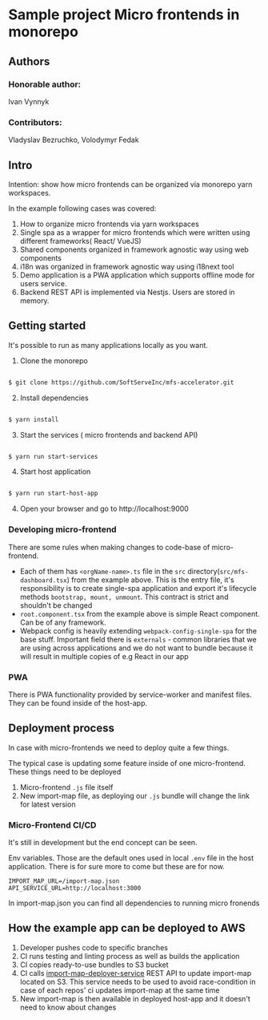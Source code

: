 # Sample project Micro frontends in monorepo

## Authors
### Honorable author: 
Ivan Vynnyk
### Contributors: 
Vladyslav Bezruchko, 
Volodymyr Fedak

## Intro
Intention: show how micro frontends can be organized via monorepo yarn workspaces.

In the example following cases was covered: 
1. How to organize micro frontends via yarn workspaces
2. Single spa as a wrapper for micro frontends which were written using different frameworks( React/ VueJS)
3. Shared components organized in framework agnostic way using web components
4. i18n was organized in framework agnostic way using i18next tool
5. Demo application is a PWA application which supports offline mode for users service.
6. Backend REST API is implemented via Nestjs. Users are stored in memory. 


## Getting started

It's possible to run as many applications locally as you want.

1. Clone the monorepo

```sh

$ git clone https://github.com/SoftServeInc/mfs-accelerator.git

```

2. Install dependencies

```sh

$ yarn install

```

3. Start the services ( micro frontends and backend API)

```sh

$ yarn run start-services


```

4. Start host application

```sh

$ yarn run start-host-app


```

4. Open your browser and go to http://localhost:9000

### Developing micro-frontend

There are some rules when making changes to code-base of micro-frontend.

- Each of them has `<orgName-name>.ts` file in the `src` directory(`src/mfs-dashboard.tsx`) from the example above. This is the entry file, it's responsibility is to create single-spa application and export it's lifecycle methods `bootstrap, mount, unmount`. This contract is strict and shouldn't be changed
- `root.component.tsx` from the example above is simple React component. Can be of any framework.
- Webpack config is heavily extending `webpack-config-single-spa` for the base stuff. Important field there is `externals` - common libraries that we are using across applications and we do not want to bundle because it will result in multiple copies of e.g React in our app

### PWA

There is PWA functionality provided by service-worker and manifest files. They can be found inside of the host-app.

## Deployment process

In case with micro-frontends we need to deploy quite a few things.

The typical case is updating some feature inside of one micro-frontend. These things need to be deployed

1. Micro-frontend `.js` file itself
2. New import-map file, as deploying our `.js` bundle will change the link for latest version

### Micro-Frontend CI/CD

It's still in development but the end concept can be seen.

Env variables. Those are the default ones used in local `.env` file in the host application. There is for sure more to come but these are for now.

```dosini
IMPORT_MAP_URL=/import-map.json
API_SERVICE_URL=http://localhost:3000

```

In import-map.json you can find all dependencies to running micro fronends

## How the example app can be deployed to AWS

1. Developer pushes code to specific branches
2. CI runs testing and linting process as well as builds the application
3. CI copies ready-to-use bundles to S3 bucket
4. CI calls [import-map-deployer-service](https://github.com/single-spa/import-map-deployer) REST API to update import-map located on S3. This service needs to be used to avoid race-condition in case of each repos' ci updates import-map at the same time
5. New import-map is then available in deployed host-app and it doesn't need to know about changes
